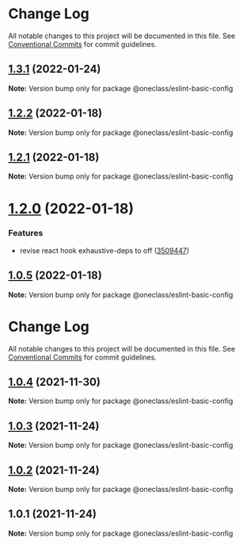 # Change Log

All notable changes to this project will be documented in this file.
See [Conventional Commits](https://conventionalcommits.org) for commit guidelines.

## [1.3.1](https://dev.azure.com/oneclass-rd/Tools/_git/eslint-prettier-config/compare/v1.3.0...v1.3.1) (2022-01-24)

**Note:** Version bump only for package @oneclass/eslint-basic-config





## [1.2.2](https://dev.azure.com/oneclass-rd/Tools/_git/eslint-prettier-config/compare/v1.2.1...v1.2.2) (2022-01-18)

**Note:** Version bump only for package @oneclass/eslint-basic-config





## [1.2.1](https://dev.azure.com/oneclass-rd/Tools/_git/eslint-prettier-config/compare/v1.2.0...v1.2.1) (2022-01-18)

**Note:** Version bump only for package @oneclass/eslint-basic-config





# [1.2.0](https://github.com/leosuoxxo/eslint-prettier-config/compare/v1.1.0...v1.2.0) (2022-01-18)


### Features

* revise react hook exhaustive-deps to off ([3509447](https://github.com/leosuoxxo/eslint-prettier-config/commit/350944703e333ca42aaab39e5dcf2588f523f743))





## [1.0.5](https://github.com/leosuoxxo/eslint-prettier-config/compare/v1.0.4...v1.0.5) (2022-01-18)

**Note:** Version bump only for package @oneclass/eslint-basic-config





# Change Log

All notable changes to this project will be documented in this file. See
[Conventional Commits](https://conventionalcommits.org) for commit guidelines.

## [1.0.4](https://github.com/leosuoxxo/eslint-prettier-config/compare/v1.0.3...v1.0.4) (2021-11-30)

**Note:** Version bump only for package @oneclass/eslint-basic-config

## [1.0.3](https://github.com/leosuoxxo/eslint-prettier-config/compare/v1.0.2...v1.0.3) (2021-11-24)

**Note:** Version bump only for package @oneclass/eslint-basic-config

## [1.0.2](https://github.com/leosuoxxo/eslint-prettier-config/compare/v1.0.1...v1.0.2) (2021-11-24)

**Note:** Version bump only for package @oneclass/eslint-basic-config

## 1.0.1 (2021-11-24)

**Note:** Version bump only for package @oneclass/eslint-basic-config
